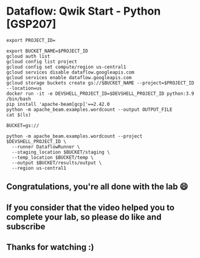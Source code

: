 
# Dataflow: Qwik Start - Python [GSP207]
 
```
export PROJECT_ID=
```

```
export BUCKET_NAME=$PROJECT_ID
gcloud auth list
gcloud config list project
gcloud config set compute/region us-central1
gcloud services disable dataflow.googleapis.com
gcloud services enable dataflow.googleapis.com
gcloud storage buckets create gs://$BUCKET_NAME --project=$PROJECT_ID --location=us
docker run -it -e DEVSHELL_PROJECT_ID=$DEVSHELL_PROJECT_ID python:3.9 /bin/bash
pip install 'apache-beam[gcp]'==2.42.0
python -m apache_beam.examples.wordcount --output OUTPUT_FILE
cat $(ls)
```

```
BUCKET=gs://
```

```
python -m apache_beam.examples.wordcount --project $DEVSHELL_PROJECT_ID \
  --runner DataflowRunner \
  --staging_location $BUCKET/staging \
  --temp_location $BUCKET/temp \
  --output $BUCKET/results/output \
  --region us-central1
```

## Congratulations, you're all done with the lab 😄
## If you consider that the video helped you to complete your lab, so please do like and subscribe
## Thanks for watching :)




